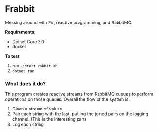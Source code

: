 # Frabbit
Messing around with F#, reactive programming, and RabbitMQ.

__Requirements:__
- Dotnet Core 3.0
- docker

__To test__
1. run `./start-rabbit.sh`
2. `dotnet run`

### What does it do?
This program creates reactive streams from RabbitMQ queues to perform operations on those queues.
Overall the flow of the system is:

1. Given a stream of values
2. Pair each string with the last, putting the joined pairs on the logging channel. (This is the interesting part)
3. Log each string

